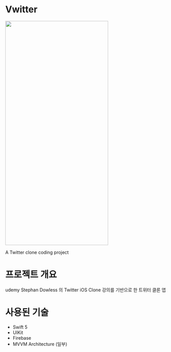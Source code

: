 # Vwitter

<img src="https://github.com/crisine/Vwitter/assets/16317758/a0fef253-66a7-4c19-9e4e-2b716dcbc051" width="322" height="699"/>

A Twitter clone coding project
# 프로젝트 개요
udemy Stephan Dowless 의 Twitter iOS Clone 강의를 기반으로 한 트위터 클론 앱
# 사용된 기술
- Swift 5
- UIKit
- Firebase
- MVVM Architecture (일부)
